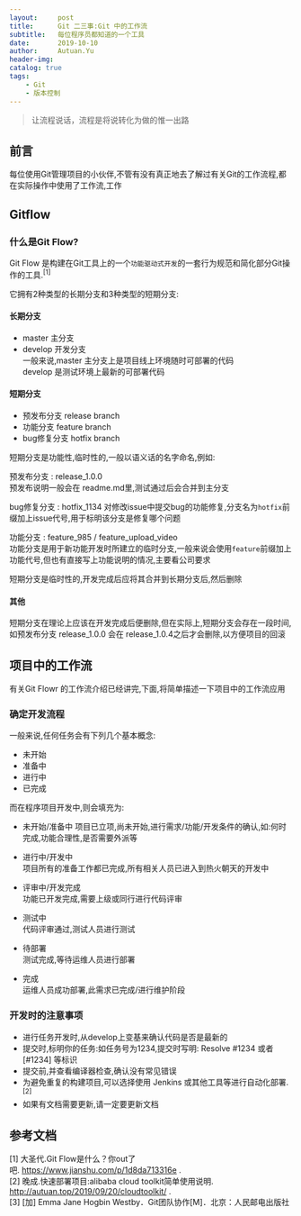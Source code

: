 ```yaml
---
layout:     post
title:      Git 二三事:Git 中的工作流
subtitle:   每位程序员都知道的一个工具
date:       2019-10-10
author:     Autuan.Yu
header-img:
catalog: true
tags:
    - Git
    - 版本控制
---
```


> 让流程说话，流程是将说转化为做的惟一出路

## 前言
每位使用Git管理项目的小伙伴,不管有没有真正地去了解过有关Git的工作流程,都在实际操作中使用了工作流,工作

## Gitflow  
### 什么是Git Flow?  
Git Flow 是构建在Git工具上的一个`功能驱动式开发`的一套行为规范和简化部分Git操作的工具.<sup>[1]</sup>  

它拥有2种类型的长期分支和3种类型的短期分支:  

#### 长期分支
* master 主分支  
* develop 开发分支  
一般来说,master 主分支上是项目线上环境随时可部署的代码  
develop 是测试环境上最新的可部署代码  

#### 短期分支  
* 预发布分支 release branch  
* 功能分支 feature branch  
* bug修复分支 hotfix branch  

短期分支是功能性,临时性的,一般以语义话的名字命名,例如:  

预发布分支 : release_1.0.0  
预发布说明一般会在 readme.md里,测试通过后会合并到主分支  

bug修复分支 : hotfix_1134
对修改issue中提交bug的功能修复,分支名为`hotfix`前缀加上issue代号,用于标明该分支是修复哪个问题

功能分支 : feature_985 / feature_upload_video  
功能分支是用于新功能开发时所建立的临时分支,一般来说会使用`feature`前缀加上功能代号,但也有直接写上功能说明的情况,主要看公司要求  

短期分支是临时性的,开发完成后应将其合并到长期分支后,然后删除  

#### 其他  
短期分支在理论上应该在开发完成后便删除,但在实际上,短期分支会存在一段时间,如预发布分支 release_1.0.0 会在 release_1.0.4之后才会删除,以方便项目的回滚

## 项目中的工作流
有关Git Flowr 的工作流介绍已经讲完,下面,将简单描述一下项目中的工作流应用

### 确定开发流程
一般来说,任何任务会有下列几个基本概念:  
* 未开始  
* 准备中   
* 进行中  
* 已完成   

而在程序项目开发中,则会填充为:  
* 未开始/准备中
项目已立项,尚未开始,进行需求/功能/开发条件的确认,如:何时完成,功能合理性,是否需要外派等  

* 进行中/开发中  
项目所有的准备工作都已完成,所有相关人员已进入到热火朝天的开发中  

* 评审中/开发完成  
功能已开发完成,需要上级或同行进行代码评审  

* 测试中  
代码评审通过,测试人员进行测试  

* 待部署  
测试完成,等待运维人员进行部署  

* 完成  
运维人员成功部署,此需求已完成/进行维护阶段  

### 开发时的注意事项  
- 进行任务开发时,从develop上变基来确认代码是否是最新的  
- 提交时,标明你的任务:如任务号为1234,提交时写明: Resolve #1234 或者 [#1234] 等标识  
- 提交前,并查看编译器检查,确认没有常见错误  
- 为避免重复的构建项目,可以选择使用 Jenkins 或其他工具等进行自动化部署. <sup>[2]</sup>
- 如果有文档需要更新,请一定要更新文档

## 参考文档
[1] 大圣代.Git Flow是什么？你out了吧. https://www.jianshu.com/p/1d8da713316e .  
[2] 晚成.快速部署项目:alibaba cloud toolkit简单使用说明. http://autuan.top/2019/09/20/cloudtoolkit/ .  
[3] [加] Emma Jane Hogbin Westby．Git团队协作[M]．北京：人民邮电出版社   
